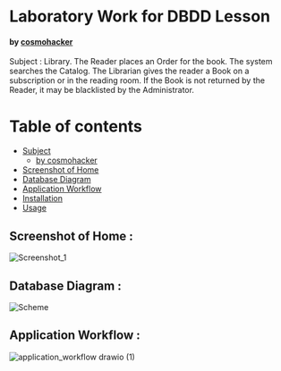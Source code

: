 # Laboratory Work for DBDD Lesson
#### by [cosmohacker](https://github.com/cosmohacker)

Subject : Library. The Reader places an Order for the book. The system searches the Catalog. The Librarian gives the reader a Book on a subscription or in the reading room. If the Book is not returned by the Reader, it may be blacklisted by the Administrator.

Table of contents
=================

<!--ts-->
   * [Subject](#subject)
      * [by cosmohacker](#by-cosmohacker)
   * [Screenshot of Home](#screenshot-of-home)
   * [Database Diagram](#database-diagram)
   * [Application Workflow](#application-workflow)
   * [Installation](#installation)
   * [Usage](#usage)
<!--te-->

## Screenshot of Home : 

![Screenshot_1](https://user-images.githubusercontent.com/25702402/228625188-098e1ba8-b6a3-4ae0-a914-f31d16c7177c.png)


## Database Diagram :

![Scheme](https://user-images.githubusercontent.com/25702402/228625282-ff796417-9971-4f66-9502-1c8c8b78c0ec.png)


## Application Workflow : 

![application_workflow drawio (1)](https://user-images.githubusercontent.com/25702402/228628980-04f8e891-0b56-4ba0-87e6-f9ee065d10d6.png)


